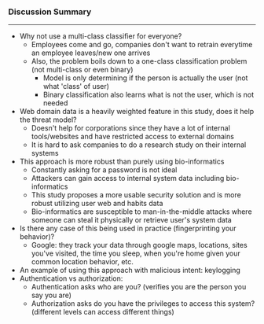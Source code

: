 ### Discussion Summary

---
- Why not use a multi-class classifier for everyone?
  - Employees come and go, companies don't want to retrain everytime an employee leaves/new one arrives
  - Also, the problem boils down to a one-class classification problem (not multi-class or even binary)
    - Model is only determining if the person is actually the user (not what 'class' of user)
    - Binary classification also learns what is not the user, which is not needed
- Web domain data is a heavily weighted feature in this study, does it help the threat model?
  - Doesn't help for corporations since they have a lot of internal tools/websites and have restricted access to external domains
  - It is hard to ask companies to do a research study on their internal systems
- This approach is more robust than purely using bio-informatics
  - Constantly asking for a password is not ideal
  - Attackers can gain access to internal system data including bio-informatics
  - This study proposes a more usable security solution and is more robust utilizing user web and habits data
  - Bio-informatics are susceptible to man-in-the-middle attacks where someone can steal it physically or retrieve user's system data
- Is there any case of this being used in practice (fingerprinting your behavior)?
  - Google: they track your data through google maps, locations, sites you've visited, the time you sleep, when you're home given your common location behavior, etc.
- An example of using this approach with malicious intent: keylogging
- Authentication vs authorization:
  - Authentication asks who are you? (verifies you are the person you say you are)
  - Authorization asks do you have the privileges to access this system? (different levels can access different things)

